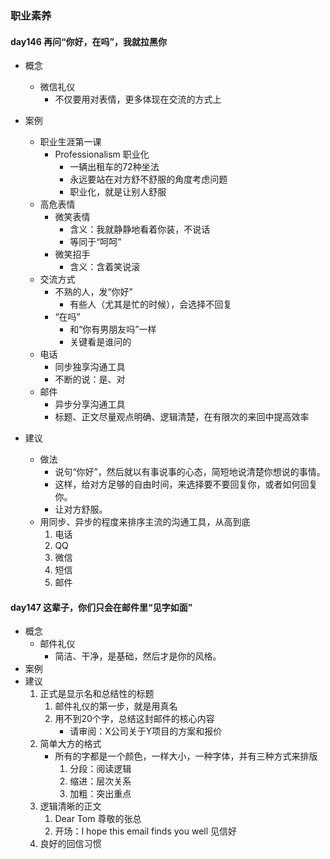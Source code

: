 ### 职业素养 ###
#### day146 再问“你好，在吗”，我就拉黑你 ####
- 概念
	- 微信礼仪
		- 不仅要用对表情，更多体现在交流的方式上

- 案例
	- 职业生涯第一课
		- Professionalism 职业化
			- 一辆出租车的72种坐法
			- 永远要站在对方舒不舒服的角度考虑问题
			- 职业化，就是让别人舒服
	- 高危表情
		- 微笑表情
			- 含义：我就静静地看着你装，不说话
			- 等同于“呵呵”
		- 微笑招手
			- 含义：含着笑说滚
	- 交流方式
		- 不熟的人，发“你好”
			- 有些人（尤其是忙的时候），会选择不回复
		- “在吗”
			- 和“你有男朋友吗”一样
			- 关键看是谁问的
	- 电话
		- 同步独享沟通工具
		- 不断的说：是、对
	- 邮件
		- 异步分享沟通工具
		- 标题、正文尽量观点明确、逻辑清楚，在有限次的来回中提高效率
- 建议
	- 做法
		- 说句“你好”，然后就以有事说事的心态，简短地说清楚你想说的事情。
		- 这样，给对方足够的自由时间，来选择要不要回复你，或者如何回复你。
		- 让对方舒服。
	- 用同步、异步的程度来排序主流的沟通工具，从高到底
		1. 电话
		2. QQ
		3. 微信
		3. 短信
		4. 邮件

#### day147 这辈子，你们只会在邮件里“见字如面” ####
- 概念
	- 邮件礼仪
		- 简洁、干净，是基础，然后才是你的风格。
- 案例
- 建议
	1. 正式是显示名和总结性的标题
		1. 邮件礼仪的第一步，就是用真名
		2. 用不到20个字，总结这封邮件的核心内容
			- 请审阅：X公司关于Y项目的方案和报价
	2. 简单大方的格式
		- 所有的字都是一个颜色，一样大小，一种字体，并有三种方式来排版
			1. 分段：阅读逻辑
			2. 缩进：层次关系
			3. 加粗：突出重点
	3. 逻辑清晰的正文
		1. Dear Tom 尊敬的张总
		2. 开场：I hope this email finds you well 见信好
	4. 良好的回信习惯